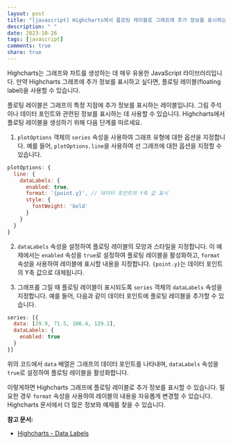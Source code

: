 ```yaml
---
layout: post
title: "[javascript] Highcharts에서 플로팅 레이블로 그래프에 추가 정보를 표시하는 방법은 무엇인가요?"
description: " "
date: 2023-10-26
tags: [javascript]
comments: true
share: true
---
```


Highcharts는 그래프와 차트를 생성하는 데 매우 유용한 JavaScript 라이브러리입니다. 만약 Highcharts 그래프에 추가 정보를 표시하고 싶다면, 플로팅 레이블(floating label)을 사용할 수 있습니다.

플로팅 레이블은 그래프의 특정 지점에 추가 정보를 표시하는 레이블입니다. 그림 주석이나 데이터 포인트와 관련된 정보를 표시하는 데 사용할 수 있습니다. Highcharts에서 플로팅 레이블을 생성하기 위해 다음 단계를 따르세요.

1. `plotOptions` 객체의 `series` 속성을 사용하여 그래프 유형에 대한 옵션을 지정합니다. 예를 들어, `plotOptions.line`을 사용하여 선 그래프에 대한 옵션을 지정할 수 있습니다.

```javascript
plotOptions: {
  line: {        
    dataLabels: {
      enabled: true,
      format: '{point.y}', // 데이터 포인트의 Y축 값 표시
      style: {
        fontWeight: 'bold'
      }
    }
  }
}
```

2. `dataLabels` 속성을 설정하여 플로팅 레이블의 모양과 스타일을 지정합니다. 이 예제에서는 `enabled` 속성을 `true`로 설정하여 플로팅 레이블을 활성화하고, `format` 속성을 사용하여 레이블에 표시할 내용을 지정합니다. `{point.y}`는 데이터 포인트의 Y축 값으로 대체됩니다.

3. 그래프를 그릴 때 플로팅 레이블이 표시되도록 `series` 객체의 `dataLabels` 속성을 지정합니다. 예를 들어, 다음과 같이 데이터 포인트에 플로팅 레이블을 추가할 수 있습니다.

```javascript
series: [{
  data: [29.9, 71.5, 106.4, 129.2],
  dataLabels: {
    enabled: true
  }
}]
```

위의 코드에서 `data` 배열은 그래프의 데이터 포인트를 나타내며, `dataLabels` 속성을 `true`로 설정하여 플로팅 레이블을 활성화합니다.

이렇게하면 Highcharts 그래프에 플로팅 레이블로 추가 정보를 표시할 수 있습니다. 필요한 경우 `format` 속성을 사용하여 레이블의 내용을 자유롭게 변경할 수 있습니다. Highcharts 문서에서 더 많은 정보와 예제를 찾을 수 있습니다.

**참고 문서:**
- [Highcharts - Data Labels](https://api.highcharts.com/highcharts/series.line.dataLabels)